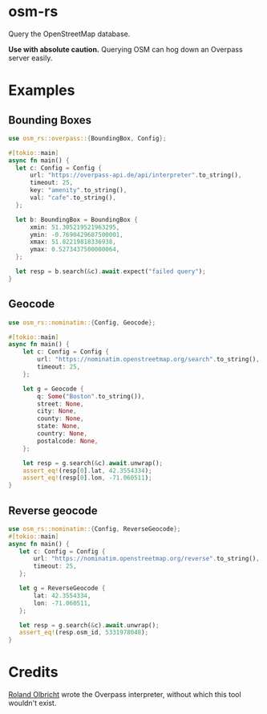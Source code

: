 # osm-rs

Query the OpenStreetMap database.

**Use with absolute caution.** Querying OSM can hog down an Overpass server easily.

# Examples

## Bounding Boxes

```rust
use osm_rs::overpass::{BoundingBox, Config};

#[tokio::main]
async fn main() {
  let c: Config = Config {
      url: "https://overpass-api.de/api/interpreter".to_string(),
      timeout: 25,
      key: "amenity".to_string(),
      val: "cafe".to_string(),
  };

  let b: BoundingBox = BoundingBox {
      xmin: 51.305219521963295,
      ymin: -0.7690429687500001,
      xmax: 51.82219818336938,
      ymax: 0.5273437500000064,
  };

  let resp = b.search(&c).await.expect("failed query");
}
```

## Geocode

```rust
use osm_rs::nominatim::{Config, Geocode};

#[tokio::main]
async fn main() {
    let c: Config = Config {
        url: "https://nominatim.openstreetmap.org/search".to_string(),
        timeout: 25,
    };

    let g = Geocode {
        q: Some("Boston".to_string()),
        street: None,
        city: None,
        county: None,
        state: None,
        country: None,
        postalcode: None,
    };

    let resp = g.search(&c).await.unwrap();
    assert_eq!(resp[0].lat, 42.3554334);
    assert_eq!(resp[0].lon, -71.060511);
}
```

## Reverse geocode

```rust
use osm_rs::nominatim::{Config, ReverseGeocode};
#[tokio::main]
async fn main() {
   let c: Config = Config {
       url: "https://nominatim.openstreetmap.org/reverse".to_string(),
       timeout: 25,
   };

   let g = ReverseGeocode {
       lat: 42.3554334,
       lon: -71.060511,
   };

   let resp = g.search(&c).await.unwrap();
   assert_eq!(resp.osm_id, 5331978048);
}
```

# Credits

[Roland Olbricht](https://wiki.openstreetmap.org/wiki/User:Roland.olbricht) wrote the Overpass interpreter, without which this tool wouldn't exist.
